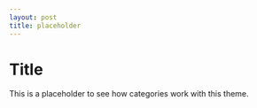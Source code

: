 ```yaml
---
layout: post
title: placeholder
---
```


# Title

This is a placeholder to see how categories work with this theme.